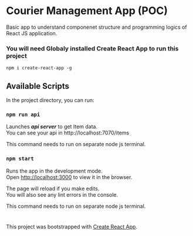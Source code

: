 # Courier Management App (POC)

Basic app to understand componenet structure and programming logics of React JS application.

### You will need Globaly installed Create React App to run this project
`npm i create-react-app -g`

## Available Scripts

In the project directory, you can run:

### `npm run api`

Launches ***api server*** to get Item data.<br>
You can see your api in http://localhost:7070/items

This command needs to run on separate node js terminal.

### `npm start`

Runs the app in the development mode.<br>
Open [http://localhost:3000](http://localhost:3000) to view it in the browser.

The page will reload if you make edits.<br>
You will also see any lint errors in the console.

This command needs to run on separate node js terminal.
#
This project was bootstrapped with [Create React App](https://github.com/facebook/create-react-app).